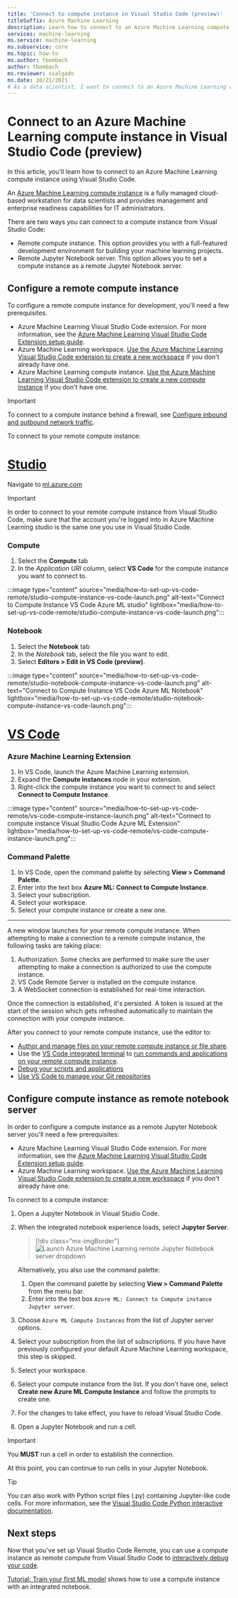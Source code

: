 ```yaml
---
title: 'Connect to compute instance in Visual Studio Code (preview)'
titleSuffix: Azure Machine Learning
description: Learn how to connect to an Azure Machine Learning compute instance in Visual Studio Code to run interactive Jupyter Notebook and remote development workloads.
services: machine-learning
ms.service: machine-learning
ms.subservice: core
ms.topic: how-to
ms.author: tbombach
author: tbombach
ms.reviewer: ssalgado 
ms.date: 10/21/2021
# As a data scientist, I want to connect to an Azure Machine Learning compute instance in Visual Studio Code to access my resources and run my code.
---
```


# Connect to an Azure Machine Learning compute instance in Visual Studio Code (preview)

In this article, you'll learn how to connect to an Azure Machine Learning compute instance using Visual Studio Code.

An [Azure Machine Learning compute instance](concept-compute-instance.md) is a fully managed cloud-based workstation for data scientists and provides management and enterprise readiness capabilities for IT administrators.

There are two ways you can connect to a compute instance from Visual Studio Code:

* Remote compute instance. This option provides you with a full-featured development environment for building your machine learning projects.
* Remote Jupyter Notebook server. This option allows you to set a compute instance as a remote Jupyter Notebook server.

## Configure a remote compute instance

To configure a remote compute instance for development, you'll need a few prerequisites.

* Azure Machine Learning Visual Studio Code extension. For more information, see the [Azure Machine Learning Visual Studio Code Extension setup guide](how-to-setup-vs-code.md).
* Azure Machine Learning workspace. [Use the Azure Machine Learning Visual Studio Code extension to create a new workspace](how-to-manage-resources-vscode.md#create-a-workspace) if you don't already have one.
* Azure Machine Learning compute instance. [Use the Azure Machine Learning Visual Studio Code extension to create a new compute instance](how-to-manage-resources-vscode.md#create-compute-instance) if you don't have one.

> [!IMPORTANT]
> To connect to a compute instance behind a firewall, see [Configure inbound and outbound network traffic](how-to-access-azureml-behind-firewall.md#scenario-visual-studio-code).

To connect to your remote compute instance:

# [Studio](#tab/studio)

Navigate to [ml.azure.com](https://ml.azure.com)

> [!IMPORTANT]
> In order to connect to your remote compute instance from Visual Studio Code, make sure that the account you're logged into in Azure Machine Learning studio is the same one you use in Visual Studio Code.

### Compute

1. Select the **Compute** tab
1. In the *Application URI* column, select **VS Code** for the compute instance you want to connect to.

:::image type="content" source="media/how-to-set-up-vs-code-remote/studio-compute-instance-vs-code-launch.png" alt-text="Connect to Compute Instance VS Code Azure ML studio" lightbox="media/how-to-set-up-vs-code-remote/studio-compute-instance-vs-code-launch.png":::

### Notebook

1. Select the **Notebook** tab
1. In the *Notebook* tab, select the file you want to edit.
1. Select **Editors > Edit in VS Code (preview)**.

:::image type="content" source="media/how-to-set-up-vs-code-remote/studio-notebook-compute-instance-vs-code-launch.png" alt-text="Connect to Compute Instance VS Code Azure ML Notebook" lightbox="media/how-to-set-up-vs-code-remote/studio-notebook-compute-instance-vs-code-launch.png":::

# [VS Code](#tab/extension)

### Azure Machine Learning Extension

1. In VS Code, launch the Azure Machine Learning extension.
1. Expand the **Compute instances** node in your extension.
1. Right-click the compute instance you want to connect to and select **Connect to Compute Instance**.

:::image type="content" source="media/how-to-set-up-vs-code-remote/vs-code-compute-instance-launch.png" alt-text="Connect to compute instance Visual Studio Code Azure ML Extension" lightbox="media/how-to-set-up-vs-code-remote/vs-code-compute-instance-launch.png":::

### Command Palette

1. In VS Code, open the command palette by selecting **View > Command Palette**.
1. Enter into the text box **Azure ML: Connect to Compute Instance**.
1. Select your subscription.
1. Select your workspace.
1. Select your compute instance or create a new one.

---

A new window launches for your remote compute instance. When attempting to make a connection to a remote compute instance, the following tasks are taking place:

1. Authorization. Some checks are performed to make sure the user attempting to make a connection is authorized to use the compute instance.
1. VS Code Remote Server is installed on the compute instance.
1. A WebSocket connection is established for real-time interaction.

Once the connection is established, it's persisted. A token is issued at the start of the session which gets refreshed automatically to maintain the connection with your compute instance.

After you connect to your remote compute instance, use the editor to:

* [Author and manage files on your remote compute instance or file share](https://code.visualstudio.com/docs/editor/codebasics).
* Use the [VS Code integrated terminal](https://code.visualstudio.com/docs/editor/integrated-terminal) to [run commands and applications on your remote compute instance](how-to-access-terminal.md).
* [Debug your scripts and applications](https://code.visualstudio.com/Docs/editor/debugging)
* [Use VS Code to manage your Git repositories](concept-train-model-git-integration.md)

## Configure compute instance as remote notebook server

In order to configure a compute instance as a remote Jupyter Notebook server you'll need a few prerequisites:

* Azure Machine Learning Visual Studio Code extension. For more information, see the [Azure Machine Learning Visual Studio Code Extension setup guide](how-to-setup-vs-code.md).
* Azure Machine Learning workspace. [Use the Azure Machine Learning Visual Studio Code extension to create a new workspace](how-to-manage-resources-vscode.md#create-a-workspace) if you don't already have one.

To connect to a compute instance:

1. Open a Jupyter Notebook in Visual Studio Code.
1. When the integrated notebook experience loads, select **Jupyter Server**.

    > [!div class="mx-imgBorder"]
    > ![Launch Azure Machine Learning remote Jupyter Notebook server dropdown](media/how-to-set-up-vs-code-remote/launch-server-selection-dropdown.png)

    Alternatively, you also use the command palette:

    1. Open the command palette by selecting **View > Command Palette** from the menu bar.
    1. Enter into the text box `Azure ML: Connect to Compute instance Jupyter server`.

1. Choose `Azure ML Compute Instances` from the list of Jupyter server options.
1. Select your subscription from the list of subscriptions. If you have have previously configured your default Azure Machine Learning workspace, this step is skipped.
1. Select your workspace.
1. Select your compute instance from the list. If you don't have one, select **Create new Azure ML Compute Instance** and follow the prompts to create one.
1. For the changes to take effect, you have to reload Visual Studio Code.
1. Open a Jupyter Notebook and run a cell.

> [!IMPORTANT]
> You **MUST** run a cell in order to establish the connection.

At this point, you can continue to run cells in your Jupyter Notebook.

> [!TIP]
> You can also work with Python script files (.py) containing Jupyter-like code cells. For more information, see the [Visual Studio Code Python interactive documentation](https://code.visualstudio.com/docs/python/jupyter-support-py).

## Next steps

Now that you've set up Visual Studio Code Remote, you can use a compute instance as remote compute from Visual Studio Code to [interactively debug your code](how-to-debug-visual-studio-code.md).

[Tutorial: Train your first ML model](tutorial-1st-experiment-sdk-train.md) shows how to use a compute instance with an integrated notebook.
